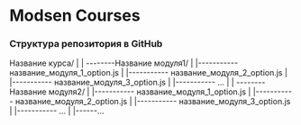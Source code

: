 # Modsen Courses

### Структура репозитория в GitHub

Название курса/
|
| --------Название модуля1/
| |----------- название_модуля_1_option.js
| |----------- название_модуля_2_option.js
| |----------- название_модуля_3_option.js
| |----------- ...
|
| --------Название модуля2/
| |----------- название_модуля_1_option.js
| |----------- название_модуля_2_option.js
| |----------- название_модуля_3_option.js
| |----------- ...
|
|------...
